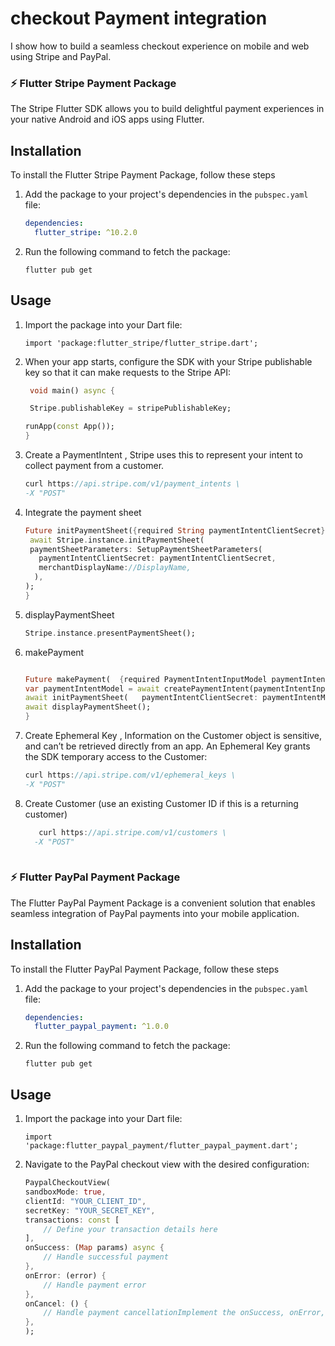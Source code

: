 # checkout Payment integration

I show how to build a seamless checkout experience on mobile and web using Stripe and PayPal.

### ⚡  Flutter Stripe Payment Package

The Stripe Flutter SDK allows you to build delightful payment experiences in your native Android and iOS apps using Flutter.

## Installation

To install the Flutter Stripe Payment Package, follow these steps

1. Add the package to your project's dependencies in the `pubspec.yaml` file:
   ```yaml
   dependencies:
     flutter_stripe: ^10.2.0
    ``` 
2. Run the following command to fetch the package:
    ``` 
    flutter pub get
    ``` 

## Usage
1. Import the package into your Dart file:

    ``` 
   import 'package:flutter_stripe/flutter_stripe.dart';
    ```
2. When your app starts, configure the SDK with your Stripe publishable key so that it can make requests to the Stripe API:
   ```dart
    void main() async {
   
    Stripe.publishableKey = stripePublishableKey;
   
   runApp(const App());
   }
    ```
3. Create a PaymentIntent , Stripe uses this to represent your intent to collect payment from a customer.
   ```dart
   curl https://api.stripe.com/v1/payment_intents \
   -X "POST"

    ```
4. Integrate the payment sheet 
   ```dart
   Future initPaymentSheet({required String paymentIntentClientSecret}) async {
    await Stripe.instance.initPaymentSheet(
    paymentSheetParameters: SetupPaymentSheetParameters(
      paymentIntentClientSecret: paymentIntentClientSecret,
      merchantDisplayName://DisplayName,
     ),
   );
   }

   ```
5. displayPaymentSheet
   ```dart
   Stripe.instance.presentPaymentSheet();
    ```
   
6. makePayment
   ```dart
   
   Future makePayment(  {required PaymentIntentInputModel paymentIntentInputModel}) async {
   var paymentIntentModel = await createPaymentIntent(paymentIntentInputModel);
   await initPaymentSheet(   paymentIntentClientSecret: paymentIntentModel.clientSecret!);
   await displayPaymentSheet();
   }
    ```
7. Create Ephemeral Key , Information on the Customer object is sensitive, and can’t be retrieved directly from an app. An Ephemeral Key grants the SDK temporary access to the Customer:
     ```dart
     curl https://api.stripe.com/v1/ephemeral_keys \
     -X "POST"   
    ```
  8. Create Customer (use an existing Customer ID if this is a returning customer)
     ```dart
        curl https://api.stripe.com/v1/customers \
       -X "POST"
  
### ⚡  Flutter PayPal Payment Package

The Flutter PayPal Payment Package is a convenient solution that enables seamless integration of PayPal payments into your mobile application.

## Installation

To install the Flutter PayPal Payment Package, follow these steps

1. Add the package to your project's dependencies in the `pubspec.yaml` file:
   ```yaml
   dependencies:
     flutter_paypal_payment: ^1.0.0
    ``` 
2. Run the following command to fetch the package:

    ``` 
    flutter pub get
    ``` 

## Usage
1. Import the package into your Dart file:

    ``` 
    import 'package:flutter_paypal_payment/flutter_paypal_payment.dart';
    ```
2. Navigate to the PayPal checkout view with the desired configuration:
    ```dart
    PaypalCheckoutView(
    sandboxMode: true,
    clientId: "YOUR_CLIENT_ID",
    secretKey: "YOUR_SECRET_KEY",
    transactions: const [
        // Define your transaction details here
    ],
    onSuccess: (Map params) async {
        // Handle successful payment
   },
    onError: (error) {
        // Handle payment error
    },
    onCancel: () {
        // Handle payment cancellationImplement the onSuccess, onError, and onCancel callbacks to handle the respective payment outcomes.
    },
    );
    ```

